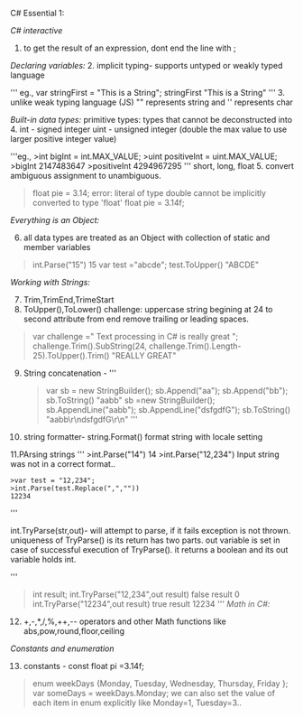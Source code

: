 C# Essential 1:


*C# interactive*
1. to get the result of an expression, dont end the line with ;

*Declaring variables:*
2. implicit typing- supports untyped or weakly typed language

''' eg., var stringFirst = "This is a String";
      stringFirst
	"This is a String"
'''
3. unlike weak typing language (JS) "" represents string and '' represents char

*Built-in data types:*
primitive types: types that cannot be deconstructed into 
4. int - signed integer
   uint - unsigned integer (double the max value to use larger positive integer value)
   
 '''eg., >int bigInt = int.MAX_VALUE;
      >uint positiveInt = uint.MAX_VALUE;
      >bigInt
      2147483647
      >positiveInt
      4294967295
 '''
short, long, float
5. convert ambiguous assignment to unambiguous.

>float pie = 3.14;
error: literal of type double cannot be implicitly converted to type 'float'
>float pie = 3.14f;

*Everything is an Object:*

6. all data types are treated as an Object with collection of static and member variables

 >int.Parse("15")
 15
 >var test ="abcde";
 >test.ToUpper()
 "ABCDE"
 
*Working with Strings:*

7. Trim,TrimEnd,TrimeStart
8. ToUpper(),ToLower()
challenge: 
uppercase string begining at 24 to second attribute from end
remove trailing or leading spaces.
> var challenge ="  Text processing in C# is really great  ";
>challenge.Trim().SubString(24, challenge.Trim().Length-25).ToUpper().Trim()
"REALLY GREAT"
>
9. String concatenation - 
'''
      >var sb = new StringBuilder();
      >sb.Append("aa");
      >sb.Append("bb");
      >sb.ToString()
      "aabb"
      >sb =new StringBuilder();
      >sb.AppendLine("aabb");
      >sb.AppendLine("dsfgdfG");
      >sb.ToString()
      "aabb\r\ndsfgdfG\r\n"
'''
10. string formatter- string.Format()
format string with locale setting

11.PArsing strings
'''
    >int.Parse("14")
    14
    >int.Parse("12,234")
    Input string was not in a correct format..

    >var test = "12,234";
    >int.Parse(test.Replace(",",""))
    12234
'''

int.TryParse(str,out)- will attempt to parse, if it fails exception is not thrown. uniqueness of TryParse() is its return has two parts.
out variable is set in case of successful execution of TryParse(). it returns a boolean and its out variable holds int.

'''
   >int result;
   >int.TryParse("12,234",out result)
   false
   >result
   0
   >int.TryParse("12234",out result)
   true
   >result
   12234
'''
*Math in C#:*

12. +,-,*,/,%,++,-- operators and other Math functions like abs,pow,round,floor,ceiling

*Constants and enumeration*

13. constants - const float pi =3.14f;
>enum weekDays {Monday, Tuesday, Wednesday, Thursday, Friday };
>var someDays = weekDays.Monday;
we can also set the value of each item in enum explicitly like Monday=1, Tuesday=3..








